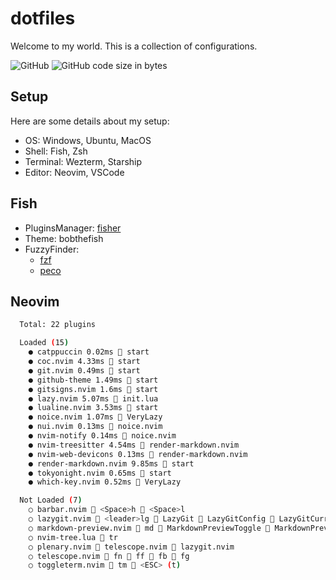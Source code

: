 # dotfiles

Welcome to my world. This is a collection of configurations.

![GitHub](https://img.shields.io/github/license/kissy24/dotfiles)
![GitHub code size in bytes](https://img.shields.io/github/languages/code-size/kissy24/dotfiles)

## Setup

Here are some details about my setup:

- OS: Windows, Ubuntu, MacOS
- Shell: Fish, Zsh
- Terminal: Wezterm, Starship
- Editor: Neovim, VSCode

## Fish

- PluginsManager: [fisher](https://github.com/jorgebucaran/fisher)
- Theme: bobthefish
- FuzzyFinder:
  - [fzf](https://github.com/jethrokuan/fzf)
  - [peco](https://github.com/oh-my-fish/plugin-peco)

## Neovim

```sh
  Total: 22 plugins

  Loaded (15)
    ● catppuccin 0.02ms  start
    ● coc.nvim 4.33ms  start
    ● git.nvim 0.49ms  start
    ● github-theme 1.49ms  start
    ● gitsigns.nvim 1.6ms  start
    ● lazy.nvim 5.07ms  init.lua
    ● lualine.nvim 3.53ms  start
    ● noice.nvim 1.07ms  VeryLazy
    ● nui.nvim 0.13ms  noice.nvim
    ● nvim-notify 0.14ms  noice.nvim
    ● nvim-treesitter 4.54ms  render-markdown.nvim
    ● nvim-web-devicons 0.13ms  render-markdown.nvim
    ● render-markdown.nvim 9.85ms  start
    ● tokyonight.nvim 0.65ms  start
    ● which-key.nvim 0.52ms  VeryLazy

  Not Loaded (7)
    ○ barbar.nvim  <Space>h  <Space>l 
    ○ lazygit.nvim  <leader>lg  LazyGit  LazyGitConfig  LazyGitCurrentFile  LazyGitFilter  LazyGitFilterCurrentFile 
    ○ markdown-preview.nvim  md  MarkdownPreviewToggle  MarkdownPreview  MarkdownPreviewStop  markdown 
    ○ nvim-tree.lua  tr 
    ○ plenary.nvim  telescope.nvim  lazygit.nvim 
    ○ telescope.nvim  fn  ff  fb  fg 
    ○ toggleterm.nvim  tm  <ESC> (t) 
```
